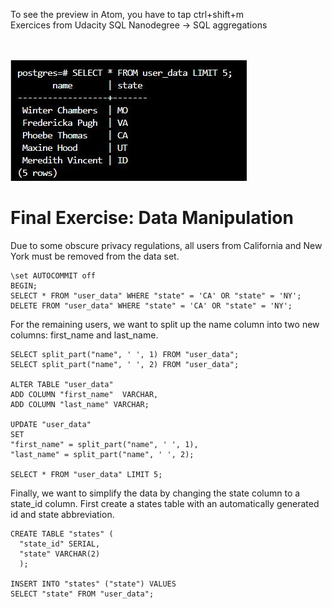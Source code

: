 To see the preview in Atom, you have to tap ctrl+shift+m </br>
Exercices from Udacity SQL Nanodegree -> SQL aggregations  </br> </br> </br>


![](user_data.JPG)

# Final Exercise: Data Manipulation


Due to some obscure privacy regulations, all users from California and New York must be removed from the data set.
```
\set AUTOCOMMIT off
BEGIN;
SELECT * FROM "user_data" WHERE "state" = 'CA' OR "state" = 'NY';
DELETE FROM "user_data" WHERE "state" = 'CA' OR "state" = 'NY';
```
For the remaining users, we want to split up the name column into two new columns: first_name and last_name.
```
SELECT split_part("name", ' ', 1) FROM "user_data";
SELECT split_part("name", ' ', 2) FROM "user_data";

ALTER TABLE "user_data"
ADD COLUMN "first_name"  VARCHAR,
ADD COLUMN "last_name" VARCHAR;

UPDATE "user_data"
SET
"first_name" = split_part("name", ' ', 1),
"last_name" = split_part("name", ' ', 2);

SELECT * FROM "user_data" LIMIT 5;

```
Finally, we want to simplify the data by changing the state column to a state_id column.
First create a states table with an automatically generated id and state abbreviation.
```
CREATE TABLE "states" (
  "state_id" SERIAL,
  "state" VARCHAR(2)
  );

INSERT INTO "states" ("state") VALUES
SELECT "state" FROM "user_data";

```

